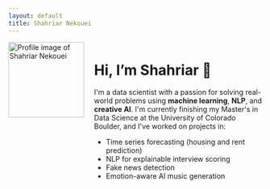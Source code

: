 ```yaml
---
layout: default
title: Shahriar Nekouei
---
```

<img src="profile.jpg" alt="Profile image of Shahriar Nekouei" width="150" style="float: left; margin-right: 20px; margin-bottom: 10px;" />

<div style="overflow: hidden;">

# Hi, I’m Shahriar 👋

I'm a data scientist with a passion for solving real-world problems using **machine learning**, **NLP**, and **creative AI**. I'm currently finishing my Master's in Data Science at the University of Colorado Boulder, and I've worked on projects in:

- Time series forecasting (housing and rent prediction)
- NLP for explainable interview scoring
- Fake news detection
- Emotion-aware AI music generation

</div>

